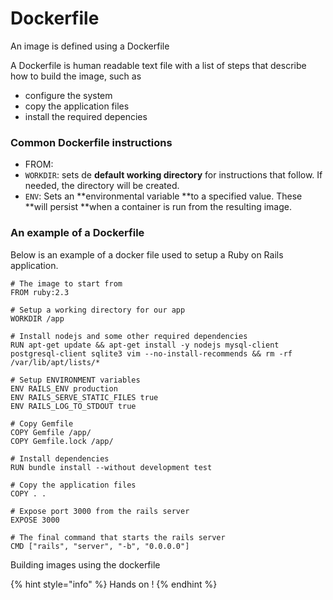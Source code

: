 # Dockerfile

An image is defined using a Dockerfile

A Dockerfile is human readable text file with a list of steps that describe how to build the image, such as

* configure the system
* copy the application files
* install the required depencies

### Common Dockerfile instructions

* FROM:
* `WORKDIR`: sets de **default working directory** for instructions that follow. If needed, the directory will be created.
* `ENV`: Sets an **environmental variable **to a specified value. These **will persist **when a container is run from the resulting image.

### An example of a Dockerfile

Below is an example of a docker file used to setup a Ruby on Rails application.

```text
# The image to start from
FROM ruby:2.3

# Setup a working directory for our app
WORKDIR /app

# Install nodejs and some other required dependencies
RUN apt-get update && apt-get install -y nodejs mysql-client postgresql-client sqlite3 vim --no-install-recommends && rm -rf /var/lib/apt/lists/*

# Setup ENVIRONMENT variables
ENV RAILS_ENV production
ENV RAILS_SERVE_STATIC_FILES true
ENV RAILS_LOG_TO_STDOUT true

# Copy Gemfile
COPY Gemfile /app/
COPY Gemfile.lock /app/

# Install dependencies
RUN bundle install --without development test

# Copy the application files
COPY . .

# Expose port 3000 from the rails server
EXPOSE 3000

# The final command that starts the rails server
CMD ["rails", "server", "-b", "0.0.0.0"]

```



Building images using the dockerfile

{% hint style="info" %}
Hands on !
{% endhint %}



